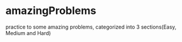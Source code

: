 # amazingProblems
practice to some amazing problems, categorized into 3 sections(Easy, Medium and Hard)
